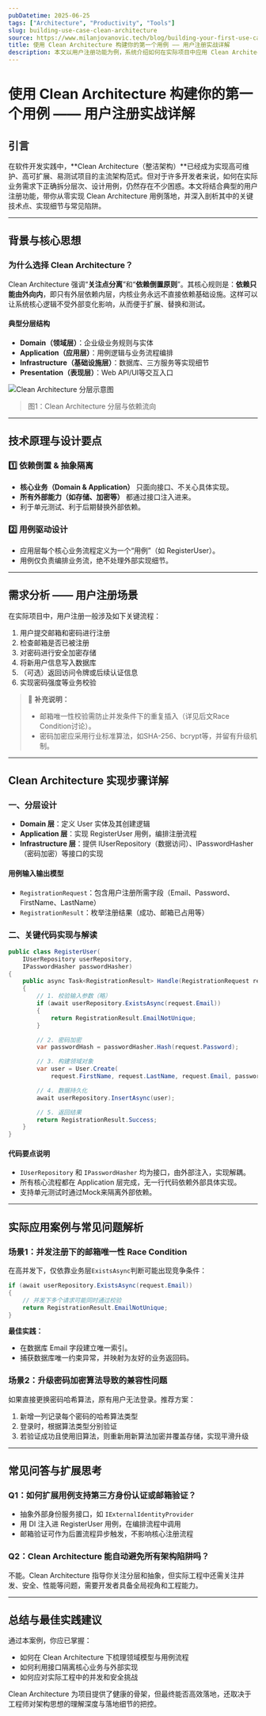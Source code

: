 ```yaml
---
pubDatetime: 2025-06-25
tags: ["Architecture", "Productivity", "Tools"]
slug: building-use-case-clean-architecture
source: https://www.milanjovanovic.tech/blog/building-your-first-use-case-with-clean-architecture
title: 使用 Clean Architecture 构建你的第一个用例 —— 用户注册实战详解
description: 本文以用户注册功能为例，系统介绍如何在实际项目中应用 Clean Architecture 原则，包含架构核心思想、分层设计、关键代码实现与常见问题解决方法，图文并茂，助力开发者高效落地高质量架构。
---
```


# 使用 Clean Architecture 构建你的第一个用例 —— 用户注册实战详解

## 引言

在软件开发实践中，**Clean Architecture（整洁架构）**已经成为实现高可维护、高可扩展、易测试项目的主流架构范式。但对于许多开发者来说，如何在实际业务需求下正确拆分层次、设计用例，仍然存在不少困惑。本文将结合典型的用户注册功能，带你从零实现 Clean Architecture 用例落地，并深入剖析其中的关键技术点、实现细节与常见陷阱。

---

## 背景与核心思想

### 为什么选择 Clean Architecture？

Clean Architecture 强调“**关注点分离**”和“**依赖倒置原则**”。其核心规则是：**依赖只能由外向内**，即只有外层依赖内层，内核业务永远不直接依赖基础设施。这样可以让系统核心逻辑不受外部变化影响，从而便于扩展、替换和测试。

#### 典型分层结构

- **Domain（领域层）**：企业级业务规则与实体
- **Application（应用层）**：用例逻辑与业务流程编排
- **Infrastructure（基础设施层）**：数据库、三方服务等实现细节
- **Presentation（表现层）**：Web API/UI等交互入口

![Clean Architecture 分层示意图](https://www.milanjovanovic.tech/blogs/mnw_098/clean_architecture.png?imwidth=3840)

> 图1：Clean Architecture 分层与依赖流向

---

## 技术原理与设计要点

### 1️⃣ 依赖倒置 & 抽象隔离

- **核心业务（Domain & Application）** 只面向接口、不关心具体实现。
- **所有外部能力（如存储、加密等）** 都通过接口注入进来。
- 利于单元测试、利于后期替换外部依赖。

### 2️⃣ 用例驱动设计

- 应用层每个核心业务流程定义为一个“用例”（如 RegisterUser）。
- 用例仅负责编排业务流，绝不处理外部实现细节。

---

## 需求分析 —— 用户注册场景

在实际项目中，用户注册一般涉及如下关键流程：

1. 用户提交邮箱和密码进行注册
2. 检查邮箱是否已被注册
3. 对密码进行安全加密存储
4. 将新用户信息写入数据库
5. （可选）返回访问令牌或后续认证信息
6. 实现密码强度等业务校验

> 📝 **补充说明：**
>
> - 邮箱唯一性校验需防止并发条件下的重复插入（详见后文Race Condition讨论）。
> - 密码加密应采用行业标准算法，如SHA-256、bcrypt等，并留有升级机制。

---

## Clean Architecture 实现步骤详解

### 一、分层设计

- **Domain 层**：定义 User 实体及其创建逻辑
- **Application 层**：实现 RegisterUser 用例，编排注册流程
- **Infrastructure 层**：提供 IUserRepository（数据访问）、IPasswordHasher（密码加密）等接口的实现

#### 用例输入输出模型

- `RegistrationRequest`：包含用户注册所需字段（Email、Password、FirstName、LastName）
- `RegistrationResult`：枚举注册结果（成功、邮箱已占用等）

### 二、关键代码实现与解读

```csharp
public class RegisterUser(
    IUserRepository userRepository,
    IPasswordHasher passwordHasher)
{
    public async Task<RegistrationResult> Handle(RegistrationRequest request)
    {
        // 1. 校验输入参数（略）
        if (await userRepository.ExistsAsync(request.Email))
        {
            return RegistrationResult.EmailNotUnique;
        }

        // 2. 密码加密
        var passwordHash = passwordHasher.Hash(request.Password);

        // 3. 构建领域对象
        var user = User.Create(
            request.FirstName, request.LastName, request.Email, passwordHash);

        // 4. 数据持久化
        await userRepository.InsertAsync(user);

        // 5. 返回结果
        return RegistrationResult.Success;
    }
}
```

#### 代码要点说明

- `IUserRepository` 和 `IPasswordHasher` 均为接口，由外部注入，实现解耦。
- 所有核心流程都在 Application 层完成，无一行代码依赖外部具体实现。
- 支持单元测试时通过Mock来隔离外部依赖。

---

## 实际应用案例与常见问题解析

### 场景1：并发注册下的邮箱唯一性 Race Condition

在高并发下，仅依靠业务层`ExistsAsync`判断可能出现竞争条件：

```csharp
if (await userRepository.ExistsAsync(request.Email))
{
    // 并发下多个请求可能同时通过校验
    return RegistrationResult.EmailNotUnique;
}
```

**最佳实践：**

- 在数据库 Email 字段建立唯一索引。
- 捕获数据库唯一约束异常，并映射为友好的业务返回码。

### 场景2：升级密码加密算法导致的兼容性问题

如果直接更换密码哈希算法，原有用户无法登录。推荐方案：

1. 新增一列记录每个密码的哈希算法类型
2. 登录时，根据算法类型分别验证
3. 若验证成功且使用旧算法，则重新用新算法加密并覆盖存储，实现平滑升级

---

## 常见问答与扩展思考

### Q1：如何扩展用例支持第三方身份认证或邮箱验证？

- 抽象外部身份服务接口，如 `IExternalIdentityProvider`
- 用 DI 注入进 RegisterUser 用例，在编排流程中调用
- 邮箱验证可作为后置流程异步触发，不影响核心注册流程

### Q2：Clean Architecture 能自动避免所有架构陷阱吗？

不能。Clean Architecture 指导你关注分层和抽象，但实际工程中还需关注并发、安全、性能等问题，需要开发者具备全局视角和工程能力。

---

## 总结与最佳实践建议

通过本案例，你应已掌握：

- 如何在 Clean Architecture 下梳理领域模型与用例流程
- 如何利用接口隔离核心业务与外部实现
- 如何应对实际工程中的并发和安全挑战

Clean Architecture 为项目提供了健康的骨架，但最终能否高效落地，还取决于工程师对架构思想的理解深度与落地细节的把控。
